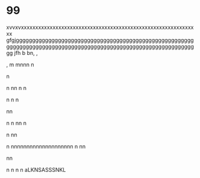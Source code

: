 # 99
xvvxvxxxxxxxxxxxxxxxxxxxxxxxxxxxxxxxxxxxxxxxxxxxxxxxxxxxxxxxxxxxxxx
gfgjggggggggggggggggggggggggggggggggggggggggggggggggggggggggggggggggggggggggggggggggggggggggggggggggggggggggggggggggggg
jfh
b
bn,
,

,
m
mnnn
n

n

n
nn
n
n

n
n
n

nn

n
n
nn
n

n
nn

n
nnnnnnnnnnnnnnnnnnnn
n
nn

nn

n
n
n
n
aLKNSASSSNKL
